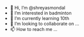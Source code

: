 - 👋 Hi, I’m @shreyasmondal
- 👀 I’m interested in badminton
- 🌱 I’m currently learning 10th
- 💞️ I’m looking to collaborate on ...
- 📫 How to reach me ...

<!---
shreyasmondal/shreyasmondal is a ✨ special ✨ repository because its `README.md` (this file) appears on your GitHub profile.
You can click the Preview link to take a look at your changes.
--->
